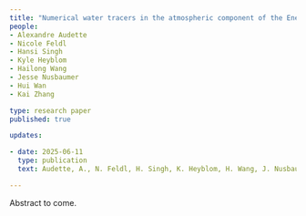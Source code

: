 ```yaml
---
title: "Numerical water tracers in the atmospheric component of the Energy Exascale Earth System Model: Implementation and changes in moisture origin"
people:
- Alexandre Audette
- Nicole Feldl
- Hansi Singh
- Kyle Heyblom
- Hailong Wang
- Jesse Nusbaumer
- Hui Wan
- Kai Zhang

type: research paper
published: true

updates:

- date: 2025-06-11
  type: publication
  text: Audette, A., N. Feldl, H. Singh, K. Heyblom, H. Wang, J. Nusbaumer, H. Wan, and K. Zhang, (2025), submitted."

---
```


Abstract to come.
